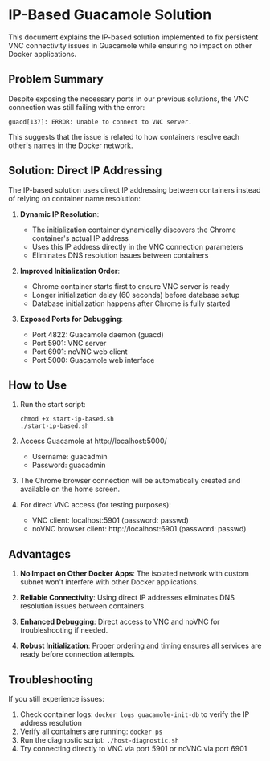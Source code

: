 # IP-Based Guacamole Solution

This document explains the IP-based solution implemented to fix persistent VNC connectivity issues in Guacamole while ensuring no impact on other Docker applications.

## Problem Summary

Despite exposing the necessary ports in our previous solutions, the VNC connection was still failing with the error:
```
guacd[137]: ERROR: Unable to connect to VNC server.
```

This suggests that the issue is related to how containers resolve each other's names in the Docker network.

## Solution: Direct IP Addressing

The IP-based solution uses direct IP addressing between containers instead of relying on container name resolution:

1. **Dynamic IP Resolution**:
   - The initialization container dynamically discovers the Chrome container's actual IP address
   - Uses this IP address directly in the VNC connection parameters
   - Eliminates DNS resolution issues between containers

2. **Improved Initialization Order**:
   - Chrome container starts first to ensure VNC server is ready
   - Longer initialization delay (60 seconds) before database setup
   - Database initialization happens after Chrome is fully started

3. **Exposed Ports for Debugging**:
   - Port 4822: Guacamole daemon (guacd)
   - Port 5901: VNC server
   - Port 6901: noVNC web client
   - Port 5000: Guacamole web interface

## How to Use

1. Run the start script:
   ```
   chmod +x start-ip-based.sh
   ./start-ip-based.sh
   ```

2. Access Guacamole at http://localhost:5000/
   - Username: guacadmin
   - Password: guacadmin

3. The Chrome browser connection will be automatically created and available on the home screen.

4. For direct VNC access (for testing purposes):
   - VNC client: localhost:5901 (password: passwd)
   - noVNC browser client: http://localhost:6901 (password: passwd)

## Advantages

1. **No Impact on Other Docker Apps**: The isolated network with custom subnet won't interfere with other Docker applications.

2. **Reliable Connectivity**: Using direct IP addresses eliminates DNS resolution issues between containers.

3. **Enhanced Debugging**: Direct access to VNC and noVNC for troubleshooting if needed.

4. **Robust Initialization**: Proper ordering and timing ensures all services are ready before connection attempts.

## Troubleshooting

If you still experience issues:
1. Check container logs: `docker logs guacamole-init-db` to verify the IP address resolution
2. Verify all containers are running: `docker ps`
3. Run the diagnostic script: `./host-diagnostic.sh`
4. Try connecting directly to VNC via port 5901 or noVNC via port 6901
